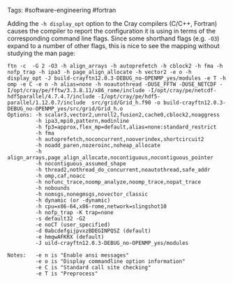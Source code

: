 Tags: #software-engineering #fortran 

Adding the `-h display_opt` option to the Cray compilers (C/C++, Fortran) causes the compiler to report the configuration it is using in terms of the corresponding command line flags.  Since some shorthand flags (e.g. `-O3`) expand to a number of other flags, this is nice to see the mapping without studying the man page:

```shell
ftn -c  -G 2 -O3 -h align_arrays -h autoprefetch -h cblock2 -h fma -h nofp_trap -h ipa3 -h page_align_allocate -h vector2 -e o -h display_opt -J build-crayftn12.0.3-DEBUG_no-OPENMP_yes/modules -e T -h omp -e C -e n -h alias=none -h noautothread -DUSE_FFTW -DUSE_NETCDF -I/opt/cray/pe/fftw/3.3.8.11/x86_rome/include -I/opt/cray/pe/netcdf-hdf5parallel/4.7.4.7/include -I/opt/cray/pe/hdf5-parallel/1.12.0.7/include  src/grid/Grid_h.f90 -o build-crayftn12.0.3-DEBUG_no-OPENMP_yes/src/grid/Grid_h.o
Options: -h scalar3,vector2,unroll2,fusion2,cache0,cblock2,noaggress
         -h ipa3,mpi0,pattern,modinline
         -h fp3=approx,flex_mp=default,alias=none:standard_restrict
         -h fma
         -h autoprefetch,noconcurrent,nooverindex,shortcircuit2
         -h noadd_paren,nozeroinc,noheap_allocate
         -h align_arrays,page_align_allocate,nocontiguous,nocontiguous_pointer
         -h nocontiguous_assumed_shape
         -h thread2,nothread_do_concurrent,noautothread,safe_addr
         -h omp,caf,noacc
         -h nofunc_trace,noomp_analyze,noomp_trace,nopat_trace
         -h nobounds
         -h nomsgs,nonegmsgs,novector_classic
         -h dynamic (or -dynamic)
         -h cpu=x86-64,x86-rome,network=slingshot10
         -h nofp_trap -K trap=none
         -s default32 -G2
         -e noCT (user_specified)
         -d 0abcdefgijpvxzBDEGINPQSZ (default)
         -e hmqwAFKRX (default)
         -J uild-crayftn12.0.3-DEBUG_no-OPENMP_yes/modules

Notes:   -e n is "Enable ansi messages"
         -e o is "Display commandline option information"
         -e C is "Standard call site checking"
         -e T is "Preprocess"
```
